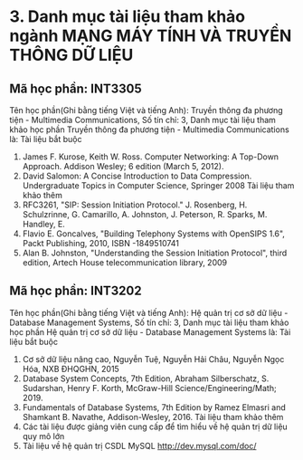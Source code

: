 # 3. Danh mục tài liệu tham khảo ngành MẠNG MÁY TÍNH VÀ TRUYỀN THÔNG DỮ LIỆU
## Mã học phần: INT3305
Tên học phần(Ghi bằng tiếng Việt và tiếng Anh): Truyền thông đa phương tiện - Multimedia Communications, Số tín chỉ: 3, Danh mục tài liệu tham khảo học phần Truyền thông đa phương tiện - Multimedia Communications là:
Tài liệu bắt buộc
1. James F. Kurose, Keith W. Ross. Computer Networking: A Top-Down Approach. Addison Wesley; 6 edition (March 5, 2012).
2. David Salomon: A Concise Introduction to Data Compression. Undergraduate Topics in Computer Science, Springer 2008
Tài liệu tham khảo thêm
1. RFC3261, "SIP: Session Initiation Protocol." J. Rosenberg, H. Schulzrinne, G. Camarillo, A. Johnston, J. Peterson, R. Sparks, M. Handley, E.
2. Flavio E. Goncalves, "Building Telephony Systems with OpenSIPS 1.6", Packt Publishing, 2010, ISBN -1849510741
3. Alan B. Johnston, "Understanding the Session Initiation Protocol", third edition, Artech House telecommunication library, 2009
## Mã học phần: INT3202
Tên học phần(Ghi bằng tiếng Việt và tiếng Anh): Hệ quản trị cơ sở dữ liệu - Database Management Systems, Số tín chỉ: 3, Danh mục tài liệu tham khảo học phần Hệ quản trị cơ sở dữ liệu - Database Management Systems là:
Tài liệu bắt buộc
1. Cơ sở dữ liệu nâng cao, Nguyễn Tuệ, Nguyễn Hải Châu, Nguyễn Ngọc Hóa, NXB ĐHQGHN, 2015
2. Database System Concepts, 7th Edition, Abraham Silberschatz, S. Sudarshan, Henry F. Korth, McGraw-Hill Science/Engineering/Math; 2019.
3. Fundamentals of Database Systems, 7th Edition by Ramez Elmasri and Shamkant B. Navathe, Addison-Wesley, 2016.
Tài liệu tham khảo thêm
1. Các tài liệu được giảng viên cung cấp để tìm hiểu về hệ quản trị dữ liệu quy mô lớn
2. Tài liệu về hệ quản trị CSDL MySQL http://dev.mysql.com/doc/
